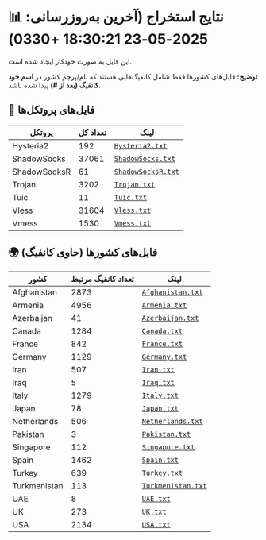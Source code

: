 # 📊 نتایج استخراج (آخرین به‌روزرسانی: 2025-05-23 18:30:21 +0330)

این فایل به صورت خودکار ایجاد شده است.

**توضیح:** فایل‌های کشورها فقط شامل کانفیگ‌هایی هستند که نام/پرچم کشور در **اسم خود کانفیگ (بعد از #)** پیدا شده باشد.

## 📁 فایل‌های پروتکل‌ها

| پروتکل | تعداد کل | لینک |
|---|---|---|
| Hysteria2 | 192 | [`Hysteria2.txt`](./output_configs/Hysteria2.txt) |
| ShadowSocks | 37061 | [`ShadowSocks.txt`](./output_configs/ShadowSocks.txt) |
| ShadowSocksR | 61 | [`ShadowSocksR.txt`](./output_configs/ShadowSocksR.txt) |
| Trojan | 3202 | [`Trojan.txt`](./output_configs/Trojan.txt) |
| Tuic | 11 | [`Tuic.txt`](./output_configs/Tuic.txt) |
| Vless | 31604 | [`Vless.txt`](./output_configs/Vless.txt) |
| Vmess | 1530 | [`Vmess.txt`](./output_configs/Vmess.txt) |

## 🌍 فایل‌های کشورها (حاوی کانفیگ)

| کشور | تعداد کانفیگ مرتبط | لینک |
|---|---|---|
| Afghanistan | 2873 | [`Afghanistan.txt`](./output_configs/Afghanistan.txt) |
| Armenia | 4956 | [`Armenia.txt`](./output_configs/Armenia.txt) |
| Azerbaijan | 41 | [`Azerbaijan.txt`](./output_configs/Azerbaijan.txt) |
| Canada | 1284 | [`Canada.txt`](./output_configs/Canada.txt) |
| France | 842 | [`France.txt`](./output_configs/France.txt) |
| Germany | 1129 | [`Germany.txt`](./output_configs/Germany.txt) |
| Iran | 507 | [`Iran.txt`](./output_configs/Iran.txt) |
| Iraq | 5 | [`Iraq.txt`](./output_configs/Iraq.txt) |
| Italy | 1279 | [`Italy.txt`](./output_configs/Italy.txt) |
| Japan | 78 | [`Japan.txt`](./output_configs/Japan.txt) |
| Netherlands | 506 | [`Netherlands.txt`](./output_configs/Netherlands.txt) |
| Pakistan | 3 | [`Pakistan.txt`](./output_configs/Pakistan.txt) |
| Singapore | 112 | [`Singapore.txt`](./output_configs/Singapore.txt) |
| Spain | 1462 | [`Spain.txt`](./output_configs/Spain.txt) |
| Turkey | 639 | [`Turkey.txt`](./output_configs/Turkey.txt) |
| Turkmenistan | 113 | [`Turkmenistan.txt`](./output_configs/Turkmenistan.txt) |
| UAE | 8 | [`UAE.txt`](./output_configs/UAE.txt) |
| UK | 273 | [`UK.txt`](./output_configs/UK.txt) |
| USA | 2134 | [`USA.txt`](./output_configs/USA.txt) |

